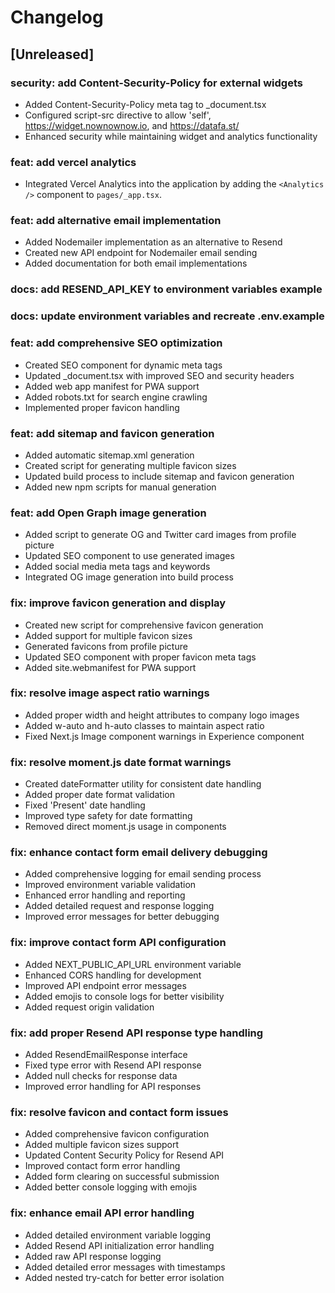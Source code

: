 # Changelog

## [Unreleased]

### security: add Content-Security-Policy for external widgets
- Added Content-Security-Policy meta tag to _document.tsx
- Configured script-src directive to allow 'self', https://widget.nownownow.io, and https://datafa.st/
- Enhanced security while maintaining widget and analytics functionality

### feat: add vercel analytics
- Integrated Vercel Analytics into the application by adding the `<Analytics />` component to `pages/_app.tsx`.

### feat: add alternative email implementation
- Added Nodemailer implementation as an alternative to Resend
- Created new API endpoint for Nodemailer email sending
- Added documentation for both email implementations

### docs: add RESEND_API_KEY to environment variables example
### docs: update environment variables and recreate .env.example

### feat: add comprehensive SEO optimization
- Created SEO component for dynamic meta tags
- Updated _document.tsx with improved SEO and security headers
- Added web app manifest for PWA support
- Added robots.txt for search engine crawling
- Implemented proper favicon handling

### feat: add sitemap and favicon generation
- Added automatic sitemap.xml generation
- Created script for generating multiple favicon sizes
- Updated build process to include sitemap and favicon generation
- Added new npm scripts for manual generation

### feat: add Open Graph image generation
- Added script to generate OG and Twitter card images from profile picture
- Updated SEO component to use generated images
- Added social media meta tags and keywords
- Integrated OG image generation into build process

### fix: improve favicon generation and display
- Created new script for comprehensive favicon generation
- Added support for multiple favicon sizes
- Generated favicons from profile picture
- Updated SEO component with proper favicon meta tags
- Added site.webmanifest for PWA support

### fix: resolve image aspect ratio warnings
- Added proper width and height attributes to company logo images
- Added w-auto and h-auto classes to maintain aspect ratio
- Fixed Next.js Image component warnings in Experience component

### fix: resolve moment.js date format warnings
- Created dateFormatter utility for consistent date handling
- Added proper date format validation
- Fixed 'Present' date handling
- Improved type safety for date formatting
- Removed direct moment.js usage in components

### fix: enhance contact form email delivery debugging
- Added comprehensive logging for email sending process
- Improved environment variable validation
- Enhanced error handling and reporting
- Added detailed request and response logging
- Improved error messages for better debugging

### fix: improve contact form API configuration
- Added NEXT_PUBLIC_API_URL environment variable
- Enhanced CORS handling for development
- Improved API endpoint error messages
- Added emojis to console logs for better visibility
- Added request origin validation

### fix: add proper Resend API response type handling
- Added ResendEmailResponse interface
- Fixed type error with Resend API response
- Added null checks for response data
- Improved error handling for API responses

### fix: resolve favicon and contact form issues
- Added comprehensive favicon configuration
- Added multiple favicon sizes support
- Updated Content Security Policy for Resend API
- Improved contact form error handling
- Added form clearing on successful submission
- Added better console logging with emojis

### fix: enhance email API error handling
- Added detailed environment variable logging
- Added Resend API initialization error handling
- Added raw API response logging
- Added detailed error messages with timestamps
- Added nested try-catch for better error isolation
